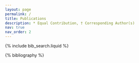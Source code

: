 ```yaml
---
layout: page
permalink: /
title: Publications
description: * Equal Contribution, † Corresponding Author(s)
nav: true
nav_order: 2
---
```


<!-- _pages/publications.md -->

<!-- Bibsearch Feature -->

{% include bib_search.liquid %}

<div class="publications">

{% bibliography %}

</div>
